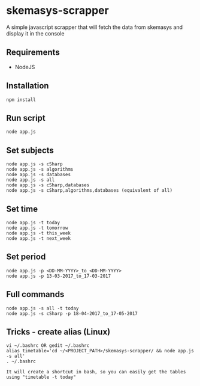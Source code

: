# skemasys-scrapper

A simple javascript scrapper that will fetch the data from skemasys and display it in the console

## Requirements

* NodeJS

## Installation

```
npm install
```

## Run script
```
node app.js
```

## Set subjects
```
node app.js -s cSharp
node app.js -s algorithms
node app.js -s databases
node app.js -s all
node app.js -s cSharp,databases
node app.js -s cSharp,algorithms,databases (equivalent of all)
```

## Set time
```
node app.js -t today
node app.js -t tomorrow
node app.js -t this_week
node app.js -t next_week
```

## Set period
```
node app.js -p <DD-MM-YYYY>_to_<DD-MM-YYYY>
node app.js -p 13-03-2017_to_17-03-2017
```

## Full commands
```
node app.js -s all -t today
node app.js -s cSharp -p 18-04-2017_to_17-05-2017
```

## Tricks - create alias (Linux)
```
vi ~/.bashrc OR gedit ~/.bashrc
alias timetable='cd ~/<PROJECT_PATH>/skemasys-scrapper/ && node app.js -s all'
. ~/.bashrc

It will create a shortcut in bash, so you can easily get the tables using "timetable -t today"
```